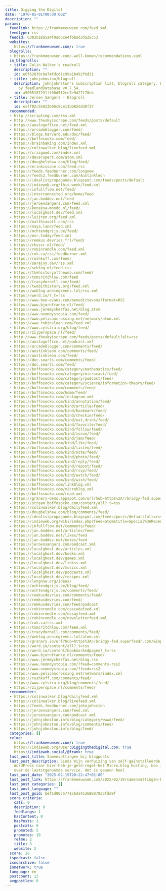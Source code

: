 ```yaml
---
title: Digging the Digital
date: "1970-01-01T00:00:00Z"
description: ""
params:
  feedlink: https://frankmeeuwsen.com/feed.xml
  feedtype: rss
  feedid: 6303b18a5a4f0ad6ce4fbbad3da25c53
  websites:
    https://frankmeeuwsen.com/: true
  blogrolls:
  - https://frankmeeuwsen.com/.well-known/recommendations.opml
  in_blogrolls:
  - title: Colin Walker's readroll
    description: ""
    id: e6f62030c0a74fdcd1c99a1b492f6d21
  - title: johnjohnston/blogroll
    description: johnjohnston's subscription list, blogroll category. List created
      by feedlandDatabase v0.7.54.
    id: a5055187291ff08d5f2ce7e9d27f78cb
  - title: Jeroen Sangers - Blogroll
    description: ""
    id: eaff02c5b823b06c8ce11bb82ddd8f37
  recommended:
  - http://scripting.com/rss.xml
  - http://www.theskyiscrape.com/feeds/posts/default
  - https://analogoffice.net/feed.xml
  - https://arcadeblogger.com/feed/
  - https://blogs.harvard.edu/doc/feed/
  - https://boffosocko.com/feed/
  - https://brainbaking.com/index.xml
  - https://colinwalker.blog/livefeed.xml
  - https://craigmod.com/index.xml
  - https://daverupert.com/atom.xml
  - https://dougbelshaw.com/blog/feed/
  - https://erinkissane.com/feed.rss
  - https://feeds.feedburner.com/longnow
  - https://feeds2.feedburner.com/AustinKleon
  - https://idealistpropaganda.blogspot.com/feeds/posts/default
  - https://indieweb.org/this-week/feed.xml
  - https://infullflow.net/feed/
  - https://interconnected.org/home/feed
  - https://jan.boddez.net/feed
  - https://jeroensangers.com/feed.xml
  - https://koneksa-mondo.nl/feed/
  - https://localghost.dev/feed.xml
  - https://luijten.org/feed.xml
  - https://matthiasott.com/rss
  - https://maya.land/feed.xml
  - https://ochtendgrijs.be/feed/
  - https://ovr.today/feed.xml
  - https://remkus.devries.frl/feed/
  - https://rkvssr.nl/feed/
  - https://robinrendle.com/feed.xml
  - https://ruk.ca/rss/feedburner.xml
  - https://rushkoff.com/feed/
  - https://sarajoy.dev/rss.xml
  - https://seblog.nl/feed.rss
  - https://thehistoryoftheweb.com/feed/
  - https://tomcritchlow.com/feed
  - https://tracydurnell.com/feed/
  - https://twobithistory.org/feed.xml
  - https://weblog.anniegreens.lol/rss.xml
  - https://werd.io/?_t=rss
  - https://www.ben-evans.com/benedictevans?format=RSS
  - https://www.bjornfranke.nl/feed/
  - https://www.jeremycherfas.net/blog.atom
  - https://www.neondystopia.com/feed/
  - https://www.pelicancrossing.net/netwars/atom.xml
  - https://www.robinsloan.com/feed.xml
  - https://www.zylstra.org/blog/feed/
  - https://zijperspace.nl/feed/
  - http://www.theskyiscrape.com/feeds/posts/default?alt=rss
  - https://analogoffice.net/podcast.xml
  - https://arcadeblogger.com/comments/feed/
  - https://austinkleon.com/comments/feed/
  - https://austinkleon.com/feed/
  - https://doc.searls.com/comments/feed/
  - https://doc.searls.com/feed/
  - https://boffosocko.com/category/mathematics/feed/
  - https://boffosocko.com/category/microcast/feed/
  - https://boffosocko.com/category/podcast/feed/
  - https://boffosocko.com/category/science/information-theory/feed/
  - https://boffosocko.com/comments/feed/
  - https://boffosocko.com/home/feed/
  - https://boffosocko.com/instagram.xml
  - https://boffosocko.com/kind/annotation/feed/
  - https://boffosocko.com/kind/article/feed/
  - https://boffosocko.com/kind/bookmark/feed/
  - https://boffosocko.com/kind/checkin/feed/
  - https://boffosocko.com/kind/eat,drink/feed/
  - https://boffosocko.com/kind/favorite/feed/
  - https://boffosocko.com/kind/follow/feed/
  - https://boffosocko.com/kind/issue/feed/
  - https://boffosocko.com/kind/jam/feed/
  - https://boffosocko.com/kind/like/feed/
  - https://boffosocko.com/kind/listen/feed/
  - https://boffosocko.com/kind/note/feed/
  - https://boffosocko.com/kind/photo/feed/
  - https://boffosocko.com/kind/reply/feed/
  - https://boffosocko.com/kind/repost/feed/
  - https://boffosocko.com/kind/rsvp/feed/
  - https://boffosocko.com/kind/watch/feed/
  - https://boffosocko.com/kind/wish/feed/
  - https://boffosocko.com/linkblog.xml
  - https://boffosocko.com/microblog.xml
  - https://boffosocko.com/read.xml
  - https://granary-demo.appspot.com/url?hub=https%3A//bridgy-fed.superfeedr.com/&input=html&output=atom&url=http%3A//www.boffosocko.com/blog/
  - https://stream.boffosocko.com/content/all?_t=rss
  - https://colinwalker.blog/dailyfeed.xml
  - https://dougbelshaw.com/blog/comments/feed/
  - https://idealistpropaganda.blogspot.com/feeds/posts/default?alt=rss
  - https://indieweb.org/wiki/index.php?feed=atom&title=Special%3ARecentChanges
  - https://infullflow.net/comments/feed/
  - https://jan.boddez.net/articles/feed
  - https://jan.boddez.net/likes/feed
  - https://jan.boddez.net/notes/feed
  - https://jeroensangers.com/podcast.xml
  - https://localghost.dev/articles.xml
  - https://localghost.dev/books.xml
  - https://localghost.dev/games.xml
  - https://localghost.dev/linkss.xml
  - https://localghost.dev/musics.xml
  - https://localghost.dev/podcasts.xml
  - https://localghost.dev/recipes.xml
  - https://longnow.org/ideas/
  - https://ochtendgrijs.be/blog/feed/
  - https://ochtendgrijs.be/comments/feed/
  - https://remkusdevries.com/comments/feed/
  - https://remkusdevries.com/feed/
  - https://remkusdevries.com/feed/podcast
  - https://robinrendle.com/cascadefeed.xml
  - https://robinrendle.com/essayfeed.xml
  - https://robinrendle.com/newsletterfeed.xml
  - https://ruk.ca/rss.xml
  - https://tomcritchlow.com/feed.xml
  - https://tracydurnell.com/comments/feed/
  - https://weblog.anniegreens.lol/atom.xml
  - https://granary.io/url?hub=https%3A//bridgy-fed.superfeedr.com/&input=html&output=atom&url=https%3A//werd.io/content/all/
  - https://werd.io/content/all?_t=rss
  - https://werd.io/content/bookmarkedpages?_t=rss
  - https://www.bjornfranke.nl/comments/feed/
  - https://www.jeremycherfas.net/blog.rss
  - https://www.neondystopia.com/?feed=comments-rss2
  - https://www.neondystopia.com/?feed=rss2
  - https://www.pelicancrossing.net/netwars/index.xml
  - https://rushkoff.com/comments/feed/
  - https://www.zylstra.org/blog/comments/feed/
  - https://zijperspace.nl/comments/feed/
  recommender:
  - https://colinwalker.blog/dailyfeed.xml
  - https://colinwalker.blog/livefeed.xml
  - https://feeds.feedburner.com/johnjohnston
  - https://jeroensangers.com/feed.xml
  - https://jeroensangers.com/podcast.xml
  - https://johnjohnston.info/blog/category/wwwd/feed/
  - https://johnjohnston.info/blog/comments/feed/
  - https://johnjohnston.info/blog/feed/
  categories: []
  relme:
    https://frankmeeuwsen.com/: true
    https://indieweb.org/User:Diggingthedigital.com: true
    https://indieweb.social/@frank: true
  last_post_title: Samenvattingen bij blogposts
  last_post_description: Sinds mijn verhuizing van zelf-geïnstalleerde en -onderhouden
    WordPress naar hier-heb-je-geld-regel-het Micro.blog hosting, ben ik best tevreden
    over de laatstgenoemde service. Het is gewoon heel
  last_post_date: "2025-02-19T20:22:47+01:00"
  last_post_link: https://frankmeeuwsen.com/2025/02/19/samenvattingen-bij-blogposts.html
  last_post_categories: []
  last_post_language: ""
  last_post_guid: bef1d8075771c6da45268887936fda9f
  score_criteria:
    cats: 0
    description: 0
    feedlangs: 1
    hasContent: 0
    hasPosts: 3
    postcats: 0
    promoted: 5
    promotes: 10
    relme: 2
    title: 3
    website: 2
  score: 26
  ispodcast: false
  isnoarchive: false
  innetwork: true
  language: en
  postcount: 13
  avgpostlen: 0
---
```

